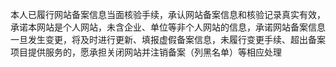 本人已履行网站备案信息当面核验手续，承认网站备案信息和核验记录真实有效，承诺本网站是个人网站，未含企业、单位等非个人网站的信息，承诺网站备案信息一旦发生变更，将及时进行更新、填报虚假备案信息，未履行变更手续、超出备案项目提供服务的，愿承担关闭网站并注销备案（列黑名单）等相应处理